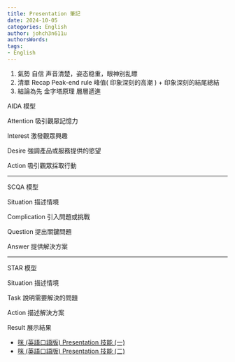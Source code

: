 ```yaml
---
title: Presentation 筆記
date: 2024-10-05
categories: English
author: johch3n611u
authorsWords: 
tags:
- English
---
```


1. 氣勢 自信 声音清楚，姿态稳重，眼神别乱瞟
2. 清單 Recap Peak-end rule 峰值( 印象深刻的高潮 ) + 印象深刻的結尾總結
3. 結論為先 金字塔原理 層層遞進 

AIDA 模型 

Attention 吸引觀眾記憶力

Interest 激發觀眾興趣

Desire 強調產品或服務提供的慾望

Action 吸引觀眾採取行動

---

SCQA 模型

Situation 描述情境

Complication 引入問題或挑戰

Question 提出關鍵問題

Answer 提供解決方案

---

STAR 模型

Situation 描述情境

Task 說明需要解決的問題

Action 描述解決方案

Result 展示結果

* [咪 (英語口語版) Presentation 技能 (一)](https://v.douyin.com/iBAHwam4/)
* [咪 (英語口語版) Presentation 技能 (二)](https://v.douyin.com/iBA9rrEh/)